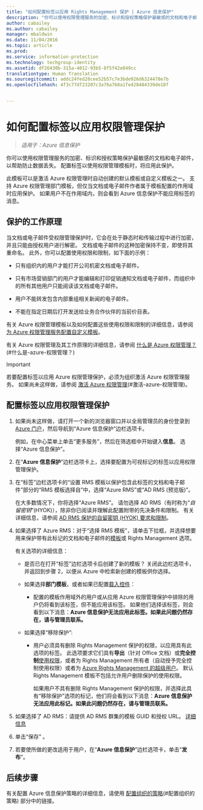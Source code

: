 ```yaml
---
title: "如何配置标签以应用 Rights Management 保护 | Azure 信息保护"
description: "你可以使用权限管理服务的加密、标识和授权策略保护最敏感的文档和电子邮件，以帮助防止数据丢失。 配置标签以使用权限管理模板时，将应用此保护。"
author: cabailey
ms.author: cabailey
manager: mbaldwin
ms.date: 11/04/2016
ms.topic: article
ms.prod: 
ms.service: information-protection
ms.technology: techgroup-identity
ms.assetid: df26430b-315a-4012-93b5-8f5f42e049cc
translationtype: Human Translation
ms.sourcegitcommit: addc24fed28cee52b57c7e3bde926d6324478e7b
ms.openlocfilehash: 4f3c77df23207c3a76a768a1fe428484339de18f


---
```


# <a name="how-to-configure-a-label-to-apply-rights-management-protection"></a>如何配置标签以应用权限管理保护

>*适用于：Azure 信息保护*

你可以使用权限管理服务的加密、标识和授权策略保护最敏感的文档和电子邮件，以帮助防止数据丢失。 配置标签以使用权限管理模板时，将应用此保护。 

此模板可以是激活 Azure 权限管理时自动创建的默认模板或自定义模板之一。 支持 Azure 权限管理部门模板，但仅当文档或电子邮件作者属于模板配置的作用域时应用保护。 如果用户不在作用域内，则会看到 Azure 信息保护不能应用标签的消息。

## <a name="how-the-protection-works"></a>保护的工作原理

当文档或电子邮件受权限管理保护时，它会在处于静态时和传输过程中进行加密，并且只能由授权用户进行解密。 文档或电子邮件的这种加密保持不变，即使将其重命名。 此外，你可以配置使用权限和限制，如下面的示例：

- 只有组织内的用户才能打开公司机密文档或电子邮件。

- 只有市场营销部门的用户才能编辑和打印促销通知文档或电子邮件，而组织中的所有其他用户只能阅读该文档或电子邮件。

- 用户不能转发包含内部重组相关新闻的电子邮件。

- 不能在指定日期后打开发送给业务合作伙伴的当前价目表。

有关 Azure 权限管理模板以及如何配置这些使用权限和限制的详细信息，请参阅[为 Azure 权限管理服务配置自定义模板](../deploy-use/configure-custom-templates.md)。

有关 Azure 权限管理及其工作原理的详细信息，请参阅 [什么是 Azure 权限管理？](../understand-explore/what-is-azure-rms.md)(#什么是-azure-权限管理？)

> [!IMPORTANT]
> 若要配置标签以应用 Azure 权限管理保护，必须为组织激活 Azure 权限管理服务。 如果尚未这样做，请参阅 [激活 Azure 权限管理](../deploy-use/activate-service.md)(#激活-azure-权限管理)。


## <a name="to-configure-a-label-to-apply-rights-management-protection"></a>配置标签以应用权限管理保护

1. 如果尚未这样做，请打开一个新的浏览器窗口并以全局管理员的身份登录到 [Azure 门户](https://portal.azure.com)，然后导航到“Azure 信息保护”边栏选项卡。 

    例如，在中心菜单上单击“更多服务”，然后在筛选框中开始键入**信息**。 选择“Azure 信息保护”。

2. 在“**Azure 信息保护**”边栏选项卡上，选择要配置为可视标记的标签以应用权限管理保护。

3. 在“标签”边栏选项卡的“设置 RMS 模板以保护包含此标签的文档和电子邮件”部分的“RMS 模板选择自”中，选择“Azure RMS”或“AD RMS (预览版)”。
    
    在大多数情况下，你将选择“Azure RMS”。 请勿选择 AD RMS（有时称为“*自留密钥*”(HYOK)），除非你已阅读并理解此配置附带的先决条件和限制。 有关详细信息，请参阅 [AD RMS 保护的自留密钥 (HYOK) 要求和限制](configure-adrms-restrictions.md)。
    
4. 如果选择了 Azure RMS：对于“选择 RMS 模板”，请单击下拉框，并选择想要用来保护带有此标记的文档和电子邮件的[模板](../deploy-use/configure-custom-templates.md)或 Rights Management 选项。
    
    有关选项的详细信息：
    
    - 是否已在打开“标签”边栏选项卡后创建了新的模板？ 关闭此边栏选项卡，并返回到步骤 2，以便从 Azure 中检索新创建的模板供你选择。
    
    - 如果选择**部门模板**，或者如果已配置[载入控件](../deploy-use/activate-service.md#configuring-onboarding-controls-for-a-phased-deployment)：
    
        - 配置的模板作用域外的用户或从应用 Azure 权限管理保护中排除的用户仍将看到该标签，但不能应用该标签。 如果他们选择该标签，则会看到以下消息：**Azure 信息保护无法应用此标签。如果此问题仍然存在，请与管理员联系。**
        
    - 如果选择“移除保护”:
        
        - 用户必须具有删除 Rights Management 保护的权限，以应用具有此选项的标签。 此选项要求它们具有**导出**（针对 Office 文档）或**完全控制**[使用权限](../deploy-use/configure-usage-rights.md)，或者为 Rights Management 所有者（自动授予完全控制使用权限）或者为 [Azure Rights Management 的超级用户](../deploy-use/configure-super-users.md)。 默认 Rights Management 模板不包括允许用户删除保护的使用权限。 

            如果用户不具有删除 Rights Management 保护的权限，并选择此具有“移除保护”选项的标记，他们将会看到以下消息：**Azure 信息保护无法应用此标记。如果此问题仍然存在，请与管理员联系。**

5. 如果选择了 AD RMS：请提供 AD RMS 群集的模板 GUID 和授权 URL。 [详细信息](configure-adrms-restrictions.md#locating-the-information-to-specify-ad-rms-protection-with-an-azure-information-protection-label)

6. 单击“保存” 。

7. 若要使所做的更改适用于用户，在“**Azure 信息保护**”边栏选项卡，单击“**发布**”。

## <a name="next-steps"></a>后续步骤

有关配置 Azure 信息保护策略的详细信息，请使用 [配置组织的策略](configure-policy.md#configuring-your-organizations-policy)(#配置组织的策略) 部分中的链接。  



<!--HONumber=Nov16_HO1-->



